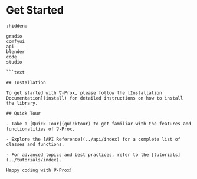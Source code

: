 # Get Started

```{toctree}
:hidden:

gradio
comfyui
api
blender
code
studio

```text

## Installation

To get started with ∇-Prox, please follow the [Installation Documentation](install) for detailed instructions on how to install the library.

## Quick Tour

- Take a [Quick Tour](quicktour) to get familiar with the features and functionalities of ∇-Prox.

- Explore the [API Reference](../api/index) for a complete list of classes and functions.

- For advanced topics and best practices, refer to the [tutorials](../tutorials/index).

Happy coding with ∇-Prox!
